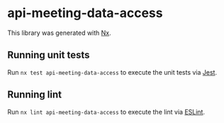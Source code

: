 # api-meeting-data-access

This library was generated with [Nx](https://nx.dev).

## Running unit tests

Run `nx test api-meeting-data-access` to execute the unit tests via [Jest](https://jestjs.io).

## Running lint

Run `nx lint api-meeting-data-access` to execute the lint via [ESLint](https://eslint.org/).
